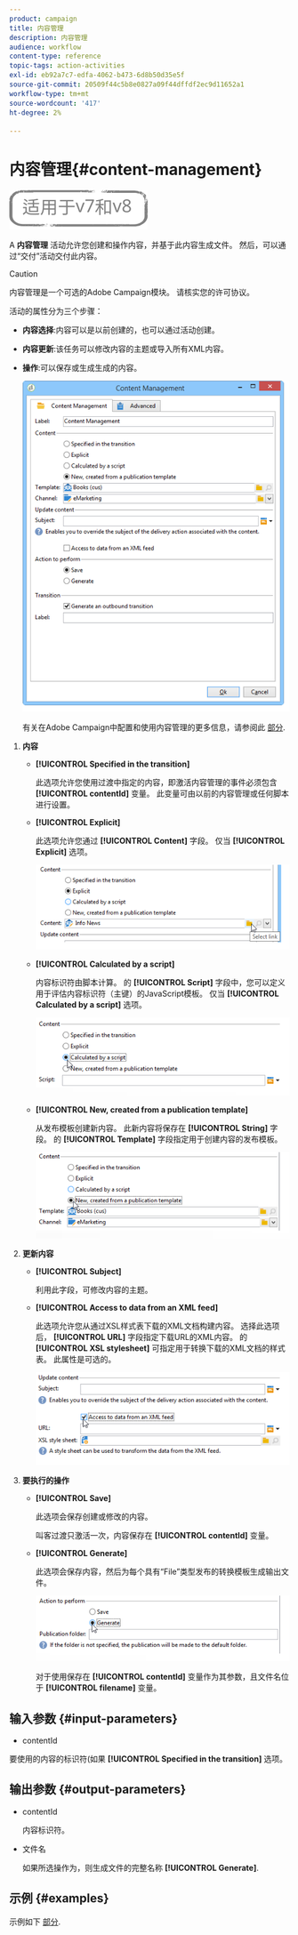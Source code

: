 ```yaml
---
product: campaign
title: 内容管理
description: 内容管理
audience: workflow
content-type: reference
topic-tags: action-activities
exl-id: eb92a7c7-edfa-4062-b473-6d8b50d35e5f
source-git-commit: 20509f44c5b8e0827a09f44dffdf2ec9d11652a1
workflow-type: tm+mt
source-wordcount: '417'
ht-degree: 2%

---
```


# 内容管理{#content-management}

![](../../assets/common.svg)

A **内容管理** 活动允许您创建和操作内容，并基于此内容生成文件。 然后，可以通过“交付”活动交付此内容。

>[!CAUTION]
>
>内容管理是一个可选的Adobe Campaign模块。 请核实您的许可协议。

活动的属性分为三个步骤：

* **内容选择**:内容可以是以前创建的，也可以通过活动创建。
* **内容更新**:该任务可以修改内容的主题或导入所有XML内容。
* **操作**:可以保存或生成生成的内容。

   ![](assets/content_mgmt_edit.png)

   有关在Adobe Campaign中配置和使用内容管理的更多信息，请参阅此 [部分](../../delivery/using/about-content-management.md).

1. **内容**

   * **[!UICONTROL Specified in the transition]**

      此选项允许您使用过渡中指定的内容，即激活内容管理的事件必须包含 **[!UICONTROL contentId]** 变量。 此变量可由以前的内容管理或任何脚本进行设置。

   * **[!UICONTROL Explicit]**

      此选项允许您通过 **[!UICONTROL Content]** 字段。 仅当 **[!UICONTROL Explicit]** 选项。

      ![](assets/content_mgmt_explicit.png)

   * **[!UICONTROL Calculated by a script]**

      内容标识符由脚本计算。 的 **[!UICONTROL Script]** 字段中，您可以定义用于评估内容标识符（主键）的JavaScript模板。 仅当 **[!UICONTROL Calculated by a script]** 选项。

      ![](assets/content_mgmt_script.png)

   * **[!UICONTROL New, created from a publication template]**

      从发布模板创建新内容。 此新内容将保存在 **[!UICONTROL String]** 字段。 的 **[!UICONTROL Template]** 字段指定用于创建内容的发布模板。

      ![](assets/content_mgmt_new.png)

1. **更新内容**

   * **[!UICONTROL Subject]**

      利用此字段，可修改内容的主题。

   * **[!UICONTROL Access to data from an XML feed]**

      此选项允许您从通过XSL样式表下载的XML文档构建内容。 选择此选项后， **[!UICONTROL URL]** 字段指定下载URL的XML内容。 的 **[!UICONTROL XSL stylesheet]** 可指定用于转换下载的XML文档的样式表。 此属性是可选的。

      ![](assets/content_mgmt_xmlcontent.png)

1. **要执行的操作**

   * **[!UICONTROL Save]**

      此选项会保存创建或修改的内容。

      叫客过渡只激活一次，内容保存在 **[!UICONTROL contentId]** 变量。

   * **[!UICONTROL Generate]**

      此选项会保存内容，然后为每个具有“File”类型发布的转换模板生成输出文件。

      ![](assets/content_mgmt_generate.png)

      对于使用保存在 **[!UICONTROL contentId]** 变量作为其参数，且文件名位于 **[!UICONTROL filename]** 变量。

## 输入参数 {#input-parameters}

* contentId

要使用的内容的标识符(如果 **[!UICONTROL Specified in the transition]** 选项。

## 输出参数 {#output-parameters}

* contentId

   内容标识符。

* 文件名

   如果所选操作为，则生成文件的完整名称 **[!UICONTROL Generate]**.

## 示例 {#examples}

示例如下 [部分](../../delivery/using/automating-via-workflows.md#examples).
